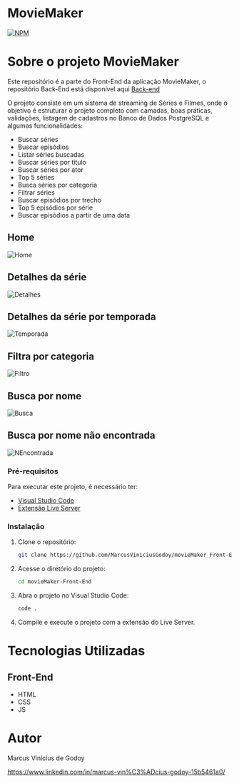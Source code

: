 # MovieMaker
[![NPM](https://img.shields.io/npm/l/react)](https://github.com/MarcusViniciusGodoy/movieMaker_Front-end/blob/main/LICENSE)

# Sobre o projeto MovieMaker

Este repositório é a parte do Front-End da aplicação MovieMaker, o repositório Back-End está disponível aqui [Back-end](https://github.com/MarcusViniciusGodoy/movieMaker "Back-End")

O projeto consiste em um sistema de streaming de Séries e Filmes, onde o objetivo é estruturar o projeto completo com camadas, boas práticas, validações, listagem de cadastros no Banco de Dados PostgreSQL e algumas funcionalidades:
 - Buscar séries
 - Buscar episódios
 - Listar séries buscadas
 - Buscar séries por titulo
 - Buscar séries por ator
 - Top 5 séries
 - Busca séries por categoria
 - Filtrar séries
 - Buscar episódios por trecho
 - Top 5 episódios por série
 - Buscar episódios a partir de uma data 


## Home
![Home](https://github.com/MarcusViniciusGodoy/assets/blob/main/homeMM.png)

## Detalhes da série
![Detalhes](https://github.com/MarcusViniciusGodoy/assets/blob/main/detalhesMM.png)

## Detalhes da série por temporada
![Temporada](https://github.com/MarcusViniciusGodoy/assets/blob/main/filtroMM.png)

## Filtra por categoria
![Filtro](https://github.com/MarcusViniciusGodoy/assets/blob/main/categoriaMM.png)

## Busca por nome
![Busca](https://github.com/MarcusViniciusGodoy/assets/blob/main/Busca.png)

## Busca por nome não encontrada
![NEncontrada](https://github.com/MarcusViniciusGodoy/assets/blob/main/NEncontrada.png)


### Pré-requisitos
 Para executar este projeto, é necessário ter:
 - [Visual Studio Code](https://code.visualstudio.com/)
 - [Extensão Live Server](https://marketplace.visualstudio.com/items?itemName=ritwickdey.LiveServer)

### Instalação
 
 1. Clone o repositório:
    ```bash
    git clone https://github.com/MarcusViniciusGodoy/movieMaker_Front-End.git
    ```
 
 2. Acesse o diretório do projeto:
    ```bash
    cd movieMaker-Front-End
    ```
 
 3. Abra o projeto no Visual Studio Code:
    ```bash
    code .
    ```
 
 4. Compile e execute o projeto com a extensão do Live Server.
 

# Tecnologias Utilizadas
## Front-End
- HTML
- CSS
- JS

# Autor
Marcus Vinícius de Godoy 

https://www.linkedin.com/in/marcus-vin%C3%ADcius-godoy-15b5461a0/

